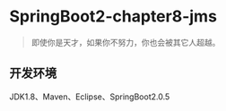 # SpringBoot2-chapter8-jms

> 即使你是天才，如果你不努力，你也会被其它人超越。

## 开发环境

JDK1.8、Maven、Eclipse、SpringBoot2.0.5
